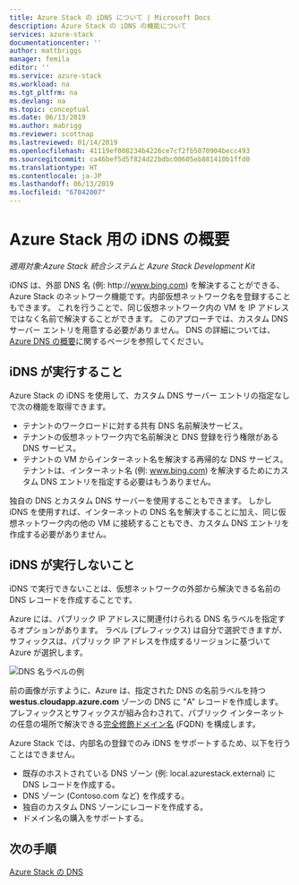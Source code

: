 ```yaml
---
title: Azure Stack の iDNS について | Microsoft Docs
description: Azure Stack の iDNS の機能について
services: azure-stack
documentationcenter: ''
author: mattbriggs
manager: femila
editor: ''
ms.service: azure-stack
ms.workload: na
ms.tgt_pltfrm: na
ms.devlang: na
ms.topic: conceptual
ms.date: 06/13/2019
ms.author: mabrigg
ms.reviewer: scottnap
ms.lastreviewed: 01/14/2019
ms.openlocfilehash: 41119ef008234b4226ce7cf2fb5070904becc493
ms.sourcegitcommit: ca46bef5d5f824d22bdbc00605eb881410b1ffd0
ms.translationtype: HT
ms.contentlocale: ja-JP
ms.lasthandoff: 06/13/2019
ms.locfileid: "67042007"
---
```

# <a name="introducing-idns-for-azure-stack"></a>Azure Stack 用の iDNS の概要

*適用対象:Azure Stack 統合システムと Azure Stack Development Kit*

iDNS は、外部 DNS 名 (例: http:\//www.bing.com) を解決することができる、Azure Stack のネットワーク機能です。内部仮想ネットワーク名を登録することもできます。 これを行うことで、同じ仮想ネットワーク内の VM を IP アドレスではなく名前で解決することができます。 このアプローチでは、カスタム DNS サーバー エントリを用意する必要がありません。 DNS の詳細については、[Azure DNS の概要](https://docs.microsoft.com/azure/dns/dns-overview)に関するページを参照してください。

## <a name="what-does-idns-do"></a>iDNS が実行すること

Azure Stack の iDNS を使用して、カスタム DNS サーバー エントリの指定なしで次の機能を取得できます。

- テナントのワークロードに対する共有 DNS 名前解決サービス。
- テナントの仮想ネットワーク内で名前解決と DNS 登録を行う権限がある DNS サービス。
- テナントの VM からインターネット名を解決する再帰的な DNS サービス。 テナントは、インターネット名 (例: www.bing.com) を解決するためにカスタム DNS エントリを指定する必要はもうありません。

独自の DNS とカスタム DNS サーバーを使用することもできます。 しかし iDNS を使用すれば、インターネットの DNS 名を解決することに加え、同じ仮想ネットワーク内の他の VM に接続することもでき、カスタム DNS エントリを作成する必要がありません。

## <a name="what-doesnt-idns-do"></a>iDNS が実行しないこと

iDNS で実行できないことは、仮想ネットワークの外部から解決できる名前の DNS レコードを作成することです。

Azure には、パブリック IP アドレスに関連付けられる DNS 名ラベルを指定するオプションがあります。 ラベル (プレフィックス) は自分で選択できますが、サフィックスは、パブリック IP アドレスを作成するリージョンに基づいて Azure が選択します。

![DNS 名ラベルの例](media/azure-stack-understanding-dns-in-tp2/image3.png)

前の画像が示すように、Azure は、指定された DNS の名前ラベルを持つ **westus.cloudapp.azure.com** ゾーンの DNS に "A" レコードを作成します。 プレフィックスとサフィックスが組み合わされて、パブリック インターネットの任意の場所で解決できる[完全修飾ドメイン名](https://en.wikipedia.org/wiki/Fully_qualified_domain_name) (FQDN) を構成します。

Azure Stack では、内部名の登録でのみ iDNS をサポートするため、以下を行うことはできません。

- 既存のホストされている DNS ゾーン (例: local.azurestack.external) に DNS レコードを作成する。
- DNS ゾーン (Contoso.com など) を作成する。
- 独自のカスタム DNS ゾーンにレコードを作成する。
- ドメイン名の購入をサポートする。

## <a name="next-steps"></a>次の手順

[Azure Stack の DNS](azure-stack-dns.md)
